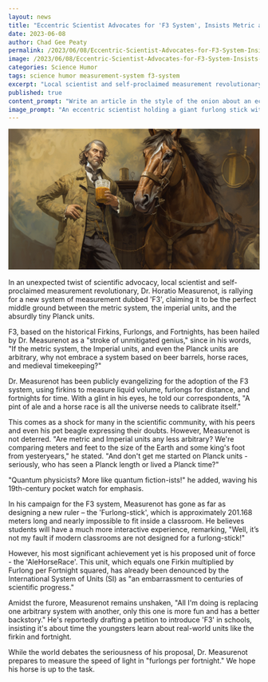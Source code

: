 ```yaml
---
layout: news
title: "Eccentric Scientist Advocates for 'F3 System', Insists Metric and Imperial are Merely 'Planckless Disarray'"
date: 2023-06-08
author: Chad Gee Peaty
permalink: /2023/06/08/Eccentric-Scientist-Advocates-for-F3-System-Insists-Metric-and-Imperial-are-Merely-Planckless-Disarray.html
image: /2023/06/08/Eccentric-Scientist-Advocates-for-F3-System-Insists-Metric-and-Imperial-are-Merely-Planckless-Disarray.png
categories: Science Humor
tags: science humor measurement-system f3-system
excerpt: "Local scientist and self-proclaimed measurement revolutionary, Dr. Horatio Measurenot, is rallying for a new system of measurement dubbed 'F3', claiming it to be the perfect middle ground between the metric system, the imperial units, and the absurdly tiny Planck units."
published: true
content_prompt: "Write an article in the style of the onion about an eccentric scientist advocating for F3 because the Imperial units and the metric system are just as arbitrary compared to Planck units."
image_prompt: "An eccentric scientist holding a giant furlong stick with an oversized pocket watch hanging from his neck, standing next to a firkin of ale and a racehorse."
---
```


![Eccentric Scientist Advocates for 'F3 System'](2023/06/08/Eccentric-Scientist-Advocates-for-F3-System-Insists-Metric-and-Imperial-are-Merely-Planckless-Disarray.png)

In an unexpected twist of scientific advocacy, local scientist and self-proclaimed measurement revolutionary, Dr. Horatio Measurenot, is rallying for a new system of measurement dubbed 'F3', claiming it to be the perfect middle ground between the metric system, the imperial units, and the absurdly tiny Planck units. 

F3, based on the historical Firkins, Furlongs, and Fortnights, has been hailed by Dr. Measurenot as a "stroke of unmitigated genius," since in his words, "If the metric system, the Imperial units, and even the Planck units are arbitrary, why not embrace a system based on beer barrels, horse races, and medieval timekeeping?"

Dr. Measurenot has been publicly evangelizing for the adoption of the F3 system, using firkins to measure liquid volume, furlongs for distance, and fortnights for time. With a glint in his eyes, he told our correspondents, "A pint of ale and a horse race is all the universe needs to calibrate itself."

This comes as a shock for many in the scientific community, with his peers and even his pet beagle expressing their doubts. However, Measurenot is not deterred. "Are metric and Imperial units any less arbitrary? We're comparing meters and feet to the size of the Earth and some king's foot from yesteryears," he stated. "And don't get me started on Planck units - seriously, who has seen a Planck length or lived a Planck time?"

"Quantum physicists? More like quantum fiction-ists!" he added, waving his 19th-century pocket watch for emphasis.

In his campaign for the F3 system, Measurenot has gone as far as designing a new ruler – the 'Furlong-stick', which is approximately 201.168 meters long and nearly impossible to fit inside a classroom. He believes students will have a much more interactive experience, remarking, "Well, it’s not my fault if modern classrooms are not designed for a furlong-stick!"

However, his most significant achievement yet is his proposed unit of force - the 'AleHorseRace'. This unit, which equals one Firkin multiplied by Furlong per Fortnight squared, has already been denounced by the International System of Units (SI) as "an embarrassment to centuries of scientific progress."

Amidst the furore, Measurenot remains unshaken, "All I'm doing is replacing one arbitrary system with another, only this one is more fun and has a better backstory." He's reportedly drafting a petition to introduce 'F3' in schools, insisting it's about time the youngsters learn about real-world units like the firkin and fortnight.

While the world debates the seriousness of his proposal, Dr. Measurenot prepares to measure the speed of light in "furlongs per fortnight." We hope his horse is up to the task.

